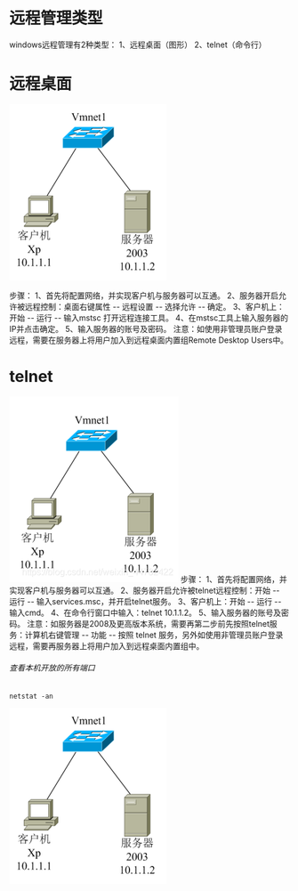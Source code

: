 ﻿# 远程管理类型
windows远程管理有2种类型：
1、远程桌面（图形）
2、telnet（命令行）

# 远程桌面
![拓扑图](img\服务器远程管理1.png)

步骤：
1、首先将配置网络，并实现客户机与服务器可以互通。
2、服务器开启允许被远程控制：桌面右键属性 -- 远程设置 -- 选择允许 -- 确定。
3、客户机上：开始 -- 运行 -- 输入mstsc 打开远程连接工具。
4、在mstsc工具上输入服务器的IP并点击确定。
5、输入服务器的账号及密码。
注意：如使用非管理员账户登录远程，需要在服务器上将用户加入到远程桌面内置组Remote Desktop Users中。

# telnet
![拓扑图](img\服务器远程管理2.png)
步骤：
1、首先将配置网络，并实现客户机与服务器可以互通。
2、服务器开启允许被telnet远程控制：开始 -- 运行 -- 输入services.msc，并开启telnet服务。
3、客户机上：开始 -- 运行 -- 输入cmd。
4、在命令行窗口中输入：telnet 10.1.1.2。
5、输入服务器的账号及密码。
注意：如服务器是2008及更高版本系统，需要再第二步前先按照telnet服务：计算机右键管理 -- 功能 -- 按照
telnet 服务，另外如使用非管理员账户登录远程，需要再服务器上将用户加入到远程桌面内置组中。

###### 查看本机开放的所有端口
```
netstat -an
```
![](img\服务器远程管理1.png)

